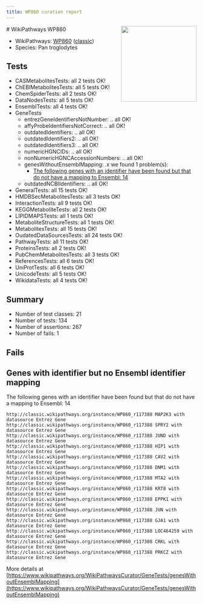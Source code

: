 ```yaml
---
title: WP860 curation report
---
```


<img style="float: right; width: 200px" src="https://upload.wikimedia.org/wikipedia/commons/thumb/8/83/Wplogo_with_text_500.png/640px-Wplogo_with_text_500.png" />
# WikiPathways WP860

* WikiPathways: [WP860](https://wikipathways.org/pathways/WP860) ([classic](https://classic.wikipathways.org/instance/WP860))
* Species: Pan troglodytes
## Tests
* CASMetabolitesTests: all 2 tests OK!
* ChEBIMetabolitesTests: all 5 tests OK!
* ChemSpiderTests: all 2 tests OK!
* DataNodesTests: all 5 tests OK!
* EnsemblTests: all 4 tests OK!
* GeneTests
    * entrezGeneIdentifiersNotNumber: .. all OK!
    * affyProbeIdentifiersNotCorrect: .. all OK!
    * outdatedIdentifiers: .. all OK!
    * outdatedIdentifiers2: .. all OK!
    * outdatedIdentifiers3: .. all OK!
    * numericHGNCIDs: .. all OK!
    * nonNumericHGNCAccessionNumbers: .. all OK!
    * genesWithoutEnsemblMapping: .x we found 1 problem(s):
        * [The following genes with an identifier have been found but that do not have a mapping to Ensembl: 14](#c4e54311)
    * outdatedNCBIIdentifiers: .. all OK!
* GeneralTests: all 15 tests OK!
* HMDBSecMetabolitesTests: all 3 tests OK!
* InteractionTests: all 9 tests OK!
* KEGGMetaboliteTests: all 2 tests OK!
* LIPIDMAPSTests: all 1 tests OK!
* MetaboliteStructureTests: all 1 tests OK!
* MetabolitesTests: all 15 tests OK!
* OudatedDataSourcesTests: all 24 tests OK!
* PathwayTests: all 11 tests OK!
* ProteinsTests: all 2 tests OK!
* PubChemMetabolitesTests: all 3 tests OK!
* ReferencesTests: all 6 tests OK!
* UniProtTests: all 6 tests OK!
* UnicodeTests: all 5 tests OK!
* WikidataTests: all 4 tests OK!


## Summary

* Number of test classes: 21
* Number of tests: 134
* Number of assertions: 267
* Number of fails: 1

## Fails

<a name="c4e54311" />

## Genes with identifier but no Ensembl identifier mapping

The following genes with an identifier have been found but that do not have a mapping to Ensembl: 14
```
http://classic.wikipathways.org/instance/WP860_r117388 MAP2K3 with datasource Entrez Gene
http://classic.wikipathways.org/instance/WP860_r117388 SPRY2 with datasource Entrez Gene
http://classic.wikipathways.org/instance/WP860_r117388 JUND with datasource Entrez Gene
http://classic.wikipathways.org/instance/WP860_r117388 HIP1 with datasource Entrez Gene
http://classic.wikipathways.org/instance/WP860_r117388 CAV2 with datasource Entrez Gene
http://classic.wikipathways.org/instance/WP860_r117388 DNM1 with datasource Entrez Gene
http://classic.wikipathways.org/instance/WP860_r117388 MTA2 with datasource Entrez Gene
http://classic.wikipathways.org/instance/WP860_r117388 KRT8 with datasource Entrez Gene
http://classic.wikipathways.org/instance/WP860_r117388 EPPK1 with datasource Entrez Gene
http://classic.wikipathways.org/instance/WP860_r117388 JUN with datasource Entrez Gene
http://classic.wikipathways.org/instance/WP860_r117388 GJA1 with datasource Entrez Gene
http://classic.wikipathways.org/instance/WP860_r117388 LOC464259 with datasource Entrez Gene
http://classic.wikipathways.org/instance/WP860_r117388 CRKL with datasource Entrez Gene
http://classic.wikipathways.org/instance/WP860_r117388 PRKCZ with datasource Entrez Gene
```

More details at [https://www.wikipathways.org/WikiPathwaysCurator/GeneTests/genesWithoutEnsemblMapping](https://www.wikipathways.org/WikiPathwaysCurator/GeneTests/genesWithoutEnsemblMapping)

